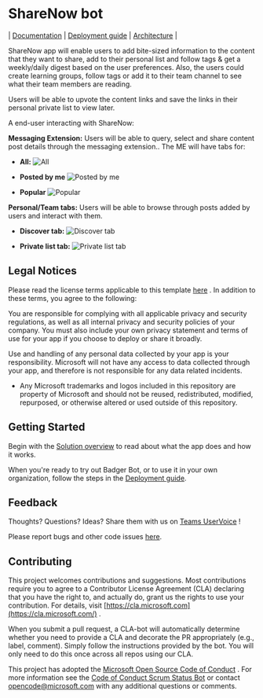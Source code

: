 
# ShareNow bot

  

  

| [Documentation](/wiki) | [Deployment guide](/wiki/Deployment-guide.md) | [Architecture](/wiki/Solution-Overview.md) |

  

  

ShareNow app will enable users  to add bite-sized information to the content that they want to share, add to their personal list and follow tags & get a weekly/daily digest based on the user preferences. Also, the users could create learning groups, follow tags or add it to their team channel to see what their team members are reading.

  
  
Users will be able to upvote the content links and save the links in their personal private list to view later.
  

A end-user interacting with ShareNow:

 

**Messaging Extension:** Users will be able to query, select and share content post details through the messaging extension.. The ME will have tabs for:



- **All:**
![All](/wiki/images/All.png)



  
- **Posted by me**
![Posted by me](/wiki/images/Posted_By_Me.png)


- **Popular**
![Popular](/wiki/images/Popular.png)

  
**Personal/Team tabs:** Users will be able to browse through posts added by users and interact with them.
- **Discover tab:**
![Discover tab](/wiki/images/DiscoverTab.png)

- **Private list tab:**
![Private list tab](/wiki/images/PrivateListTab.png) 

## **Legal Notices**

  

  

Please read the license terms applicable to this template [here](https://github.com/OfficeDev/microsoft-teams-apps-sharenow/blob/master/LICENSE) . In addition to these terms, you agree to the following:

  

  

You are responsible for complying with all applicable privacy and security regulations, as well as all internal privacy and security policies of your company. You must also include your own privacy statement and terms of use for your app if you choose to deploy or share it broadly.

  

  

Use and handling of any personal data collected by your app is your responsibility. Microsoft will not have any access to data collected through your app, and therefore is not responsible for any data related incidents.

  

  

- Any Microsoft trademarks and logos included in this repository are property of Microsoft and should not be reused, redistributed, modified, repurposed, or otherwise altered or used outside of this repository.

  

  

## **Getting** **Started**

  

  

Begin with the [Solution overview](https://github.com/OfficeDev/microsoft-teams-apps-sharenow/wiki/Solution-overview) to read about what the app does and how it works.

  

  

When you're ready to try out Badger Bot, or to use it in your own organization, follow the steps in the [Deployment guide](https://github.com/OfficeDev/microsoft-teams-apps-sharenow/wiki/Deployment-guide).

  

  

## **Feedback**

  

  

Thoughts? Questions? Ideas? Share them with us on [Teams UserVoice](https://microsoftteams.uservoice.com/forums/555103-public) !

  

  

Please report bugs and other code issues [here](https://github.com/OfficeDev/microsoft-teams-apps-sharenow/wiki/Deployment-guide).

  

  

## **Contributing**

  

  

This project welcomes contributions and suggestions. Most contributions require you to agree to a Contributor License Agreement (CLA) declaring that you have the right to, and actually do, grant us the rights to use your contribution. For details, visit [https://cla.microsoft.com](https://cla.microsoft.com/) .

  

  

When you submit a pull request, a CLA-bot will automatically determine whether you need to provide a CLA and decorate the PR appropriately (e.g., label, comment). Simply follow the instructions provided by the bot. You will only need to do this once across all repos using our CLA.

  

  

This project has adopted the [Microsoft Open Source Code of Conduct](https://opensource.microsoft.com/codeofconduct/) . For more information see the [Code of Conduct Scrum Status Bot]([https://opensource.microsoft.com/codeofconduct/Scrum](https://opensource.microsoft.com/codeofconduct/Scrum)) or contact [opencode@microsoft.com](mailto:opencode@microsoft.com) with any additional questions or comments.
